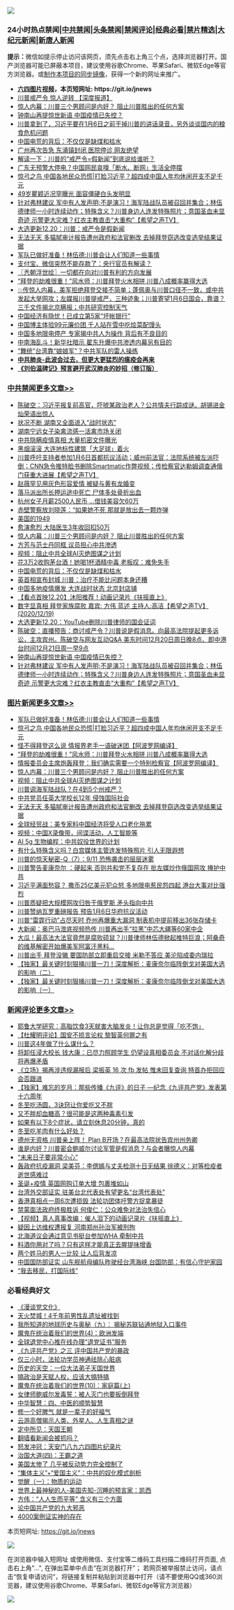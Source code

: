 ![](https://raw.githubusercontent.com/fqnews/bnews/master/64photo/fqnews-qr.jpg)

<div id="tt">
<h3>24小时热点禁闻|<a href="#%E4%B8%AD%E5%85%B1%E7%A6%81%E9%97%BB%E6%9B%B4%E5%A4%9A%E6%96%87%E7%AB%A0">中共禁闻</a>|<a href="#%E5%9B%BE%E7%89%87%E6%96%B0%E9%97%BB%E6%9B%B4%E5%A4%9A%E6%96%87%E7%AB%A0">头条禁闻</a>|<a href="#%E6%96%B0%E9%97%BB%E8%AF%84%E8%AE%BA%E6%9B%B4%E5%A4%9A%E6%96%87%E7%AB%A0">禁闻评论|<a href="#%E5%BF%85%E7%9C%8B%E7%BB%8F%E5%85%B8%E5%A5%BD%E6%96%87">经典必看|<a href="/video.md#%E7%A6%81%E7%89%87%E7%B2%BE%E9%80%89">禁片精选</a>|<a href="https://github.com/fqnews/djy/blob/master/gb/nf1351518.md#1">大纪元新闻</a>|<a href="https://github.com/fqnews/ntdtv/blob/master/gb/prog204.md#1">新唐人新闻</a></h3>
<div><b>提示：</b>微信如提示停止访问该网页，须先点击右上角三个点，选择浏览器打开。国产浏览器可能已屏蔽本项目，建议使用谷歌Chrome、苹果Safari、微软Edge等官方浏览器。或<a href="https://github.com/fqnews/bnews/blob/master/%E5%88%B6%E4%BD%9Cgit%E7%A6%81%E9%97%BB%E9%95%9C%E5%83%8F.md">制作本项目的同步镜像</a>，获得一个新的网址来推广。</div>
<ul>
<li><b><a href="http://d1.bdrive.tk/64.mp4" target="_blank">六四图片视频</a>，本页短网址: https://git.io/jnews</b></li>
<li><a href="/cnnews/20201221/1451802.md">川普戒严令 惊人逆转 【深度报道】</a></li>
<li><a href="/comments/20201221/1451894.md">惊人内幕：川普三个男顾问是内奸？ 阻止川普胜出的任何方案</a></li>
<li><a href="/cbnews/20201221/1451840.md">钟南山再提惊世新语 中国疫情已失控？</a></li>
<li><a href="/bannedvideo/20201221/1452077.md">川普拿到了，习近平要在1月6日之前干掉川普的讲话录音，另外谈谈国内的粮食危机问题</a></li>
<li><a href="/cbnews/20201221/1451927.md">中国电荒的背后：不仅仅是缺煤和枯水</a></li>
<li><a href="/cnnews/20201221/1451825.md">广州再次告急 东涌镇封闭 医院停诊 网友绝望</a></li>
<li><a href="/ssgc/20201220/1451728.md">解读一下：川普的“戒严令=假新闻”到底说给谁听？</a></li>
<li><a href="/cnnews/20201221/1451921.md">广东无预警大停电？中国网民哀嚎「断水、断网」生活全停摆</a></li>
<li><a href="/topimagenews/20201221/1452107.md">惊弓之鸟 中国各地民众恐慌|打脸习近平？超四成中国人年均休闲开支不足千元</a></li>
<li><a href="/yule/20201221/1451816.md">49岁瞿颖近况罕曝光 面容僵硬白头发明显</a></li>
<li><a href="/cbnews/20201221/1451834.md">针对弗林建议  军中有人发声明;不是演习！海军陆战队员被召回并集合；林伍德律师一小时连续动作；特殊含义？川普身边人连发特殊照片；意国圣血未显奇迹 示警更大灾难？红衣主教直击“大重构”【希望之声TV】</a></li>
<li><a href="/cbnews/20201220/1451735.md">大选更新12.20：川普：戒严令是假新闻</a></li>
<li><a href="/topimagenews/20201221/1451863.md">无法无天 多猫腻审计报告遭州政府和法官删改 去掉拜登窃选改变选举结果证据</a></li>
<li><a href="/topimagenews/20201221/1452138.md">军队已做好准备！林伍德:川普会让人们知道一些事情</a></li>
<li><a href="/headline/20201221/1451847.md">支付宝、微信突然不能存款了：央行官员有解读？</a></li>
<li><a href="/ssgc/20201221/1451859.md">〖兲朝浮世绘〗一切都在向对川普有利的方向发展</a></li>
<li><a href="/topimagenews/20201221/1452063.md">“拜登的劫难很重！”风水师：川普拜登火水相拼 川普八成概率赢得大选</a></li>
<li><a href="/bannedvideo/20201221/1452074.md">💥传惊人内幕，美军拒绝拜登交接不简单；蓬佩奥与川普口径不一致，或中共发起大举网攻；左媒报川普提戒严，三种迹象；川普寄望1月6日国会，靠谱？三千文件揭北京瞒报；中共研究控制天气</a></li>
<li><a href="/cnnews/20201221/1451857.md">中国经济有隐忧！已成立第5家“坏帐银行”</a></li>
<li><a href="/cbnews/20201221/1451833.md">中国博主体验99元廉价团 千人站在雪中吃烩菜配馒头</a></li>
<li><a href="/comments/20201221/1452046.md">中国多地限电停产 专家揭中共人为操作 背后有不良目的</a></li>
<li><a href="/comments/20201221/1451917.md">中南海乱斗！新华社暗示 翟东升爆中共渗透内幕另有目的</a></li>
<li><a href="/cnnews/20201221/1451837.md">“舞统”台湾靠“娘娘军”？中共军队的雷人操练</a></li>
<li><b><a href="/comments/20200211/1275071.md" target="_blank">中共肺炎-此波会过去，但更大更猛烈的瘟疫会再来</a></b></li>
<li><b><a href="/comments/20200207/1272816.md" target="_blank">《刘伯温碑记》预言避开武汉肺炎的妙招（修订版）</a></b></li>
</ul>
</div>

<div class="catlist">
<h3><a href="/cbnews/" target="_blank">中共禁闻</a><span><a href="/cbnews/" target="_blank" rel="nofollow">更多文章>></a></span></h3>
<ul>
<li><a href="/cbnews/20201221/1452255.md" target="_blank">陈破空：习近平报复前高官，吓唬某政治老人？公共情夫行踪成谜。胡锡进金灿荣语出惊人</a></li>
<li><a href="/cbnews/20201221/1452228.md" target="_blank">状况不断 湖南又全面进入“战时状态”</a></li>
<li><a href="/cbnews/20201221/1452208.md" target="_blank">湖南宁远女子染禽流感一活禽市场关闭</a></li>
<li><a href="/cbnews/20201221/1452167.md" target="_blank">中共隐瞒疫情真相 大量机密文件曝光</a></li>
<li><a href="/cbnews/20201221/1452166.md" target="_blank">黑烟滚滚 大连地标性建筑「大足球」着火</a></li>
<li><a href="/cbnews/20201221/1452118.md" target="_blank">川普呼吁支持者参加1月6日首都抗议活动；威州前法官：法院系统被左派吓倒；CNN急令推特脸书删除Smartmatic作弊视频；传检察官达勒姆调查通俄门获重大进展【希望之声TV】</a></li>
<li><a href="/cbnews/20201221/1452108.md" target="_blank">赵薇罕见用灰色形容爱情 被疑与黄有龙婚变</a></li>
<li><a href="/cbnews/20201221/1452100.md" target="_blank">落马派出所长押运途中死亡 尸体多处骨折出血</a></li>
<li><a href="/cbnews/20201221/1452099.md" target="_blank">杭州女子月薪2500人民币 …借钱美容欠60万</a></li>
<li><a href="/cbnews/20201221/1452091.md" target="_blank">赤壁警察放刘晓莲：“如果她不死 那就是放出去一颗炸弹</a></li>
<li><a href="/cbnews/20201221/1452082.md" target="_blank">美国的1949</a></li>
<li><a href="/cbnews/20201221/1452081.md" target="_blank">愈演愈烈 大陆医生3年收回扣50万</a></li>
<li><a href="/comments/20201221/1451894.md" target="_blank">惊人内幕：川普三个男顾问是内奸？ 阻止川普胜出的任何方案</a></li>
<li><a href="/cbnews/20201221/1451978.md" target="_blank">方芳与范士丹同框 议员担心中共渗透</a></li>
<li><a href="/comments/20201221/1451945.md" target="_blank">视频：阻止中共全球AI灭绝图谋之计划</a></li>
<li><a href="/cbnews/20201221/1451929.md" target="_blank">花3万2收购茅台酒！她喝1杯酒精中毒 老板叹：难免失手</a></li>
<li><a href="/cbnews/20201221/1451927.md" target="_blank">中国电荒的背后：不仅仅是缺煤和枯水</a></li>
<li><a href="/cbnews/20201221/1451745.md" target="_blank">英首相宣布封城 川普：治疗不能比问题本身还糟</a></li>
<li><a href="/cbnews/20201221/1451915.md" target="_blank">中国多地疫情爆发 大连战时状态 北京封店铺</a></li>
<li><a href="/comments/20201221/1451903.md" target="_blank">【看点首映12.20】沐阳推荐！动画记录片《扶摇直上》</a></li>
<li><a href="/cbnews/20201221/1451900.md" target="_blank">数字显真相   拜登家族腐败  嘉宾: 方伟 蓝述 主持人:高洁【希望之声TV】(2020/12/19)</a></li>
<li><a href="/cbnews/20201221/1451871.md" target="_blank">大选更新12.20：YouTube删除川普律师的国会证词</a></li>
<li><a href="/cbnews/20201221/1451862.md" target="_blank">陈破空：直播预告：商讨戒严令？川普说是假消息。向最高法院提起更多诉讼，主攻宾州。陈破空与网友互动Q&amp;A 美东时间12月20日周日晚8点、即中港台时间12月21日周一早9点</a></li>
<li><a href="/cbnews/20201221/1451840.md" target="_blank">钟南山再提惊世新语 中国疫情已失控？</a></li>
<li><a href="/cbnews/20201221/1451834.md" target="_blank">针对弗林建议  军中有人发声明;不是演习！海军陆战队员被召回并集合；林伍德律师一小时连续动作；特殊含义？川普身边人连发特殊照片；意国圣血未显奇迹 示警更大灾难？红衣主教直击“大重构”【希望之声TV】</a></li>

</ul>
</div>
<div class="catlist">
<h3><a href="/topimagenews/" target="_blank">图片新闻</a><span><a href="/topimagenews/" target="_blank" rel="nofollow">更多文章>></a></span></h3>
<ul>
<li><a href="/topimagenews/20201221/1452138.md" target="_blank">军队已做好准备！林伍德:川普会让人们知道一些事情</a></li>
<li><a href="/topimagenews/20201221/1452107.md" target="_blank">惊弓之鸟 中国各地民众恐慌|打脸习近平？超四成中国人年均休闲开支不足千元</a></li>
<li><a href="/topimagenews/20201221/1452098.md" target="_blank">怪不得拜登这么说 情报界老手一语破迷团【阿波罗网编译】</a></li>
<li><a href="/topimagenews/20201221/1452063.md" target="_blank">“拜登的劫难很重！”风水师：川普拜登火水相拼 川普八成概率赢得大选</a></li>
<li><a href="/topimagenews/20201221/1452024.md" target="_blank">情报委员会主席炮轰拜登：我们确实需要一个特别检察官【阿波罗网编译】</a></li>
<li><a href="/comments/20201221/1451894.md" target="_blank">惊人内幕：川普三个男顾问是内奸？ 阻止川普胜出的任何方案</a></li>
<li><a href="/comments/20201221/1451945.md" target="_blank">视频：阻止中共全球AI灭绝图谋之计划</a></li>
<li><a href="/topimagenews/20201221/1451914.md" target="_blank">川普调海军陆战队？在4到5个州戒严？</a></li>
<li><a href="/topimagenews/20201221/1451913.md" target="_blank">中共党员任英大学校长12年 侵蚀国际社会</a></li>
<li><a href="/topimagenews/20201221/1451863.md" target="_blank">无法无天 多猫腻审计报告遭州政府和法官删改 去掉拜登窃选改变选举结果证据</a></li>
<li><a href="/topimagenews/20201221/1451854.md" target="_blank">全球经贸战：美专家料中国经济将受人口老化拖累</a></li>
<li><a href="/comments/20201220/1451654.md" target="_blank">视频：中国X录像带，间谍活动，人工智能等</a></li>
<li><a href="/comments/20201220/1451637.md" target="_blank">AI 5g 生物编程：中共奴役世界的计划</a></li>
<li><a href="/topimagenews/20201220/1451560.md" target="_blank">有什么特殊含义吗？白宫媒体主管连发特殊照片 引人无限遐想</a></li>
<li><a href="/comments/20201220/1451520.md" target="_blank">川普的惊天秘密-Q（7）：9/11 恐怖袭击的层层迷雾</a></li>
<li><a href="/topimagenews/20201220/1451365.md" target="_blank">川普警告麦康奈尔 ：硬起来 否则共和党不复存在 批左媒炒作俄国网攻 掩护中共</a></li>
<li><a href="/topimagenews/20201220/1451283.md" target="_blank">习近平满面愁容？ 撒币25亿美元犯众怒 多地限电惹民怨四起 港台大事对比强烈</a></li>
<li><a href="/topimagenews/20201220/1451269.md" target="_blank">川普质疑把大规模网攻归咎于俄罗斯 矛头指向中共</a></li>
<li><a href="/topimagenews/20201220/1451220.md" target="_blank">川普赞纳瓦罗重磅报告 预告1月6日华府抗议活动</a></li>
<li><a href="/topimagenews/20201220/1451218.md" target="_blank">川普“雷霆行动”占尽天时 乔州再爆重大漏洞 制表机中提前移出36张存储卡</a></li>
<li><a href="/topimagenews/20201219/1451143.md" target="_blank">大新闻：奥巴马泄底视频热传 川普再出手“拉黑”中芯大疆等60家中企</a></li>
<li><a href="/comments/20201219/1450887.md" target="_blank">大瓜！最高法大法官竟然是腐败硕鼠？川普律师林伍德掀起推特巨浪；阿桑奇的维基解密开始爆美军阿富汗黑料…</a></li>
<li><a href="/topimagenews/20201219/1451053.md" target="_blank">川普出手 拜登没辙 要国防部立即重启交接 米勒不答应 美沦陷成委内瑞拉</a></li>
<li><a href="/comments/20201219/1450987.md" target="_blank">【独家】最关键时刻狠捅川普一刀！深度解析：麦康奈尔临阵倒戈对美国大选的影响（二）</a></li>
<li><a href="/comments/20201219/1450990.md" target="_blank">【独家】最关键时刻狠捅川普一刀！深度解析：麦康奈尔临阵倒戈对美国大选的影响（一）</a></li>

</ul>
</div>
<div class="catlist">
<h3><a href="/comments/" target="_blank">新闻评论</a><span><a href="/comments/" target="_blank" rel="nofollow">更多文章>></a></span></h3>
<ul>
<li><a href="/comments/20201221/1452263.md" target="_blank">耶鲁大学研究：高脂饮食3天就害大脑发炎！让你总是觉得「吃不饱」</a></li>
<li><a href="/comments/20201221/1452259.md" target="_blank">【杜耀明评论】国安不损言论权 黎智英何罪之有</a></li>
<li><a href="/comments/20201221/1452251.md" target="_blank">川普这4年做了什么谋什么？</a></li>
<li><a href="/comments/20201221/1452247.md" target="_blank">将卸任浸大校长 钱大康：已尽力照顾学生 仍望设真相委员会 不对话化解分歧将再爆矛盾</a></li>
<li><a href="/comments/20201221/1452246.md" target="_blank">《立场》揭再涉违规漏报后 梁振英 16 次 fb 发帖 惟未回复查询 特首办拒回应会否跟进</a></li>
<li><a href="/comments/20201221/1452245.md" target="_blank">【独家】难忘的岁月：那些传播《九评》的日子 —纪念《九评共产党》发表第十六周年</a></li>
<li><a href="/comments/20201221/1452221.md" target="_blank">冬至吃汤圆，3诀窍让你爱吃又不胖</a></li>
<li><a href="/comments/20201221/1452220.md" target="_blank">又不胖却血糖高？很可能是这两种毒素引发</a></li>
<li><a href="/comments/20201221/1452219.md" target="_blank">如果有以下8个症状，请立刻休息20分钟，真的</a></li>
<li><a href="/comments/20201221/1452218.md" target="_blank">冬至吃羊肉有什么好处？</a></li>
<li><a href="/comments/20201221/1452198.md" target="_blank">德州无资格 川普亲上阵！ Plan B开场？在最高法院状告宾州州务卿</a></li>
<li><a href="/comments/20201221/1452197.md" target="_blank">谁是内奸？川普密会鲍威尔讨论军管是假消息？与会者曝惊人内幕</a></li>
<li><a href="/comments/20201221/1452193.md" target="_blank">“未来日子要非常小心”</a></li>
<li><a href="/comments/20201221/1452191.md" target="_blank">轰政府抗疫漏洞 梁美芬：李偲嫣与丈夫检测十日无结果 徐德义：对等检疫者逝世感难过</a></li>
<li><a href="/comments/20201221/1452169.md" target="_blank">圣诞+疫情 英国网购订单大增 包裹堆如山</a></li>
<li><a href="/comments/20201221/1452161.md" target="_blank">台湾外交部证实 驻美台北代表处有望更名“台湾代表处”</a></li>
<li><a href="/comments/20201221/1452150.md" target="_blank">香港真相点一周6次遭损毁 法轮功团体吁警方捉拿暴徒</a></li>
<li><a href="/comments/20201221/1452147.md" target="_blank">禁蒙面法政府终极胜诉 何俊仁：公众难免对法治失信心</a></li>
<li><a href="/comments/20201221/1452145.md" target="_blank">【视频】真人真事改编：催人泪下的动画记录片《扶摇直上》</a></li>
<li><a href="/comments/20201221/1452136.md" target="_blank">疑因上访维权遭报复 河南郑州孙治军被刑拘</a></li>
<li><a href="/comments/20201221/1452131.md" target="_blank">北海道议会通过意见书挺台参加WHA 牵制中共</a></li>
<li><a href="/comments/20201221/1452130.md" target="_blank">料酒你用对了吗？只有这样才能真正去腥提味增香</a></li>
<li><a href="/comments/20201221/1452119.md" target="_blank">两个姓马的男人一比较 让人后背发凉</a></li>
<li><a href="/comments/20201221/1452112.md" target="_blank">中国国防部证实 山东舰航母编队昨驶经台湾海峡 台国防部：有信心守护家园</a></li>
<li><a href="/comments/20201221/1452111.md" target="_blank">“我去移民，打国际线”</a></li>

</ul>
</div>

<div class="catlist">
<h3>必看经典好文</h3>
<ul>
<li><a href="/comments/20200521/783167.md" target="_blank">《漫谈党文化》</a></li>
<li><a href="/ccpdope/20181219/1049286.md" target="_blank">天火焚城！4千年前男性乱遗址被找到</a></li>
<li><a href="/topimagenews/20180325/919134.md" target="_blank">我所知道的地球历史与奥秘（九）： 揭秘苏联钻通地狱入口事件</a></li>
<li><a href="/topimagenews/20180522/946266.md" target="_blank">魔鬼在统治着我们的世界(4)：欧洲发端</a></li>
<li><a href="/cbnews/20200819/1382346.md" target="_blank">全球退党中心推在线办理“退党证书”服务</a></li>
<li><a href="/bookonline/20131116/201054.md" target="_blank">《九评共产党》之三 评中国共产党的暴政</a></li>
<li><a href="/health/20170626/780270.md" target="_blank">仅三小时，法轮功学员神通祛除心脏病</a></li>
<li><a href="/tculture/20121025/73067.md" target="_blank">历史的天空：一位大法弟子天国世界</a></li>
<li><a href="/comments/20200814/1379994.md" target="_blank">搞政治是天赋人权，应该大搞特搞</a></li>
<li><a href="/topimagenews/20180529/950153.md" target="_blank">魔鬼在统治着我们的世界(10)：家庭篇(上)</a></li>
<li><a href="/comments/20201123/1435422.md" target="_blank">女律师鲍威尔发毒誓：被人灭门也要扳倒拜登</a></li>
<li><a href="/comments/20200605/783247.md" target="_blank">中华智慧：四、中医的顺势智慧</a></li>
<li><a href="/funmedia/20200713/1359909.md" target="_blank">修一个好脾气 就是一辈子的好福气</a></li>
<li><a href="/comments/20200919/82684.md" target="_blank">云游高僧揭示人类、外星人、人生真相之谜</a></li>
<li><a href="/tculture/xiulian/20151111/470021.md" target="_blank">定中所见：天国王朝</a></li>
<li><a href="/fanqiang/20200616/1345793.md" target="_blank">翻墙看新闻会被抓吗？</a></li>
<li><a href="/comments/20200604/783200.md" target="_blank">怒发冲冠：天安门八九六四图片纪录片</a></li>
<li><a href="/cbnews/20180310/912637.md" target="_blank">治国大道(四)：王霸之道</a></li>
<li><a href="/comments/20200624/1349702.md" target="_blank">美国太惨了 几乎被反动势力完全控制了</a></li>
<li><a href="/comments/20201007/1409565.md" target="_blank">“集体主义”+“爱国主义”：中共的奴化模式剖析</a></li>
<li><a href="/comments/20200810/1377609.md" target="_blank">觉醒（一）：物质的运动</a></li>
<li><a href="/comments/20200605/783244.md" target="_blank">世界上最神秘的人-美国先知-沉睡的预言家：凯西</a></li>
<li><a href="/comments/20200720/1363377.md" target="_blank">方伟：“人人生而平等” 含义有三个方面</a></li>
<li><a href="/comments/20200717/1361899.md" target="_blank">论中国共产党的九大邪恶</a></li>
<li><a href="/lifebaike/20201113/1430218.md" target="_blank">4000案例证实神的存在</a></li>

</ul>
</div>

本页短网址: https://git.io/jnews

![](https://raw.githubusercontent.com/fqnews/bnews/master/64photo/fqnews-qr.jpg)

在浏览器中输入短网址 或使用微信、支付宝等二维码工具扫描二维码打开页面, 点击右上角"...", 在弹出菜单中点击“在浏览器打开”； 若网页被举报禁止访问，请点击“恢复申请访问”，将链接复制并粘贴到浏览器中打开（请不要使用QQ或360浏览器，建议使用谷歌Chrome、苹果Safari、微软Edge等官方浏览器）

![](https://raw.githubusercontent.com/fqnews/bnews/master/64photo/wx.jpg)